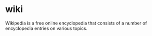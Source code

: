 # wiki
Wikipedia  is a free online encyclopedia that consists of a number of encyclopedia entries on various topics.
